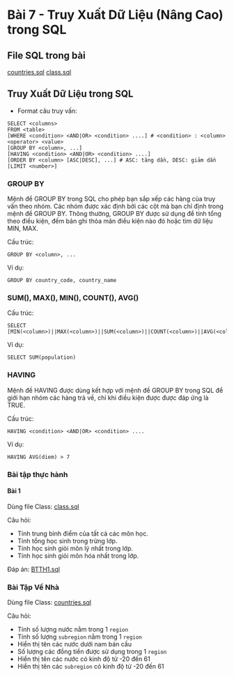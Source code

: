# Bài 7 - Truy Xuất Dữ Liệu (Nâng Cao) trong SQL


## File SQL trong bài
[countries.sql](./countries.sql)
[class.sql](./class.sql)

## Truy Xuất Dữ Liệu trong SQL

- Format câu truy vấn:
```
SELECT <columns>
FROM <table>
[WHERE <condition> <AND|OR> <condition> ....] # <condition> : <column> <operator> <value>
[GROUP BY <column>, ...]
[HAVING <condition> <AND|OR> <condition> ....]
[ORDER BY <column> [ASC|DESC], ...] # ASC: tăng dần, DESC: giảm dần
[LIMIT <number>]
```
### GROUP BY
Mệnh đề GROUP BY trong SQL cho phép bạn sắp xếp các hàng của truy vấn theo nhóm. Các nhóm được xác định bởi các cột mà bạn chỉ định trong mệnh đề GROUP BY. Thông thường, GROUP BY được sử dụng để tính tổng theo điều kiện, đếm bản ghi thỏa mãn điều kiện nào đó hoặc tìm dữ liệu MIN, MAX.


Cấu trúc:
```
GROUP BY <column>, ...
```

Ví dụ:
```
GROUP BY country_code, country_name
```


### SUM(), MAX(), MIN(), COUNT(), AVG()

Cấu trúc:
```
SELECT [MIN(<column>)||MAX(<column>)||SUM(<column>)||COUNT(<column>)||AVG(<column>)]
```

Ví dụ:
```
SELECT SUM(population)
```

### HAVING
Mệnh đề HAVING được dùng kết hợp với mệnh đề GROUP BY trong SQL để giới hạn nhóm các hàng trả về, chỉ khi điều kiện được được đáp ứng là TRUE.

Cấu trúc:
```
HAVING <condition> <AND|OR> <condition> ....
```

Ví dụ:
```
HAVING AVG(diem) > 7
```

### Bài tập thực hành

#### Bài 1
Dùng file Class: [class.sql](./class.sql)

Câu hỏi:
- Tính trung bình điểm của tất cả các môn học.
- Tính tổng học sinh trong trừng lớp.
- Tính học sinh giỏi môn lý nhất trong lớp.
- Tính học sinh giỏi môn hóa nhất trong lớp.

Đáp án: [BTTH1.sql](./BTTH1.sql)

### Bài Tập Về Nhà
Dùng file Class: [countries.sql](./countries.sql)

Câu hỏi:
- Tính số lượng nước nằm trong 1 `region`
- Tính số lượng `subregion` nằm trong 1 `region`
- Hiển thị tên các nước dưới nam bán cầu
- Số lượng các đồng tiền được sử dụng trong 1 `region`
- Hiển thị tên các nước có kinh độ từ -20 đến 61
- Hiển thị tên các `subregion` có kinh độ từ -20 đến 61